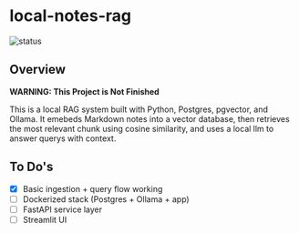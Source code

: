 # local-notes-rag

![status](https://img.shields.io/badge/status-work--in--progress-yellow)

## Overview



**WARNING: This Project is Not Finished**

This is a local RAG system built with Python, Postgres, pgvector, and Ollama.
It emebeds Markdown notes into a vector database, then retrieves the most relevant
chunk using cosine similarity, and uses a local llm to answer querys with context.

##  To Do's

- [x] Basic ingestion + query flow working  
- [ ] Dockerized stack (Postgres + Ollama + app)  
- [ ] FastAPI service layer  
- [ ] Streamlit UI  
